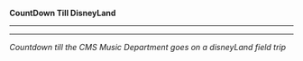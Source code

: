 **CountDown Till DisneyLand**

---------------------------------------------
---------------------------------------------
*Countdown till the CMS Music Department goes on a disneyLand field trip*
